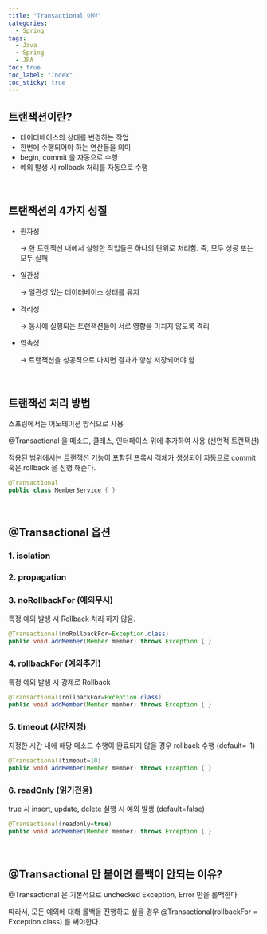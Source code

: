 ```yaml
---
title: "Transactional 이란"
categories:
  - Spring
tags:
  - Java
  - Spring
  - JPA
toc: true
toc_label: "Index"
toc_sticky: true
---
```


## 트랜잭션이란?

- 데이터베이스의 상태를 변경하는 작업
- 한번에 수행되어야 하는 연산들을 의미
- begin, commit 을 자동으로 수행
- 예외 발생 시  rollback 처리를 자동으로 수행

<br>

## 트랜잭션의 4가지 성질

- 원자성

    → 한 트랜잭션 내에서 실행한 작업들은 하나의 단위로 처리함. 즉, 모두 성공 또는 모두 실패

- 일관성

    → 일관성 있는 데이터베이스 상태를 유지

- 격리성

    → 동시에 실행되는 트랜잭션들이 서로 영향을 미치지 않도록 격리

- 영속성

    → 트랜잭션을 성공적으로 마치면 결과가 항상 저장되어야 함

<br>

## 트랜잭션 처리 방법

스프링에서는 어노테이션 방식으로 사용

@Transactional 을 메소드, 클래스, 인터페이스 위에 추가하여 사용 (선언적 트랜잭션)

적용된 범위에서는 트랜잭션 기능이 포함된 프록시 객체가 생성되어 자동으로 commit 혹은 rollback 을 진행 해준다.

```java
@Transactional
public class MemberService { }
```

<br>

## @Transactional 옵션

### 1. isolation

### 2. propagation

### 3. noRollbackFor (예외무시)

특정 예외 발생 시 Rollback 처리 하지 않음.

```java
@Transactional(noRollbackFor=Exception.class)
public void addMember(Member member) throws Exception { }
```

### 4. rollbackFor (예외추가)

특정 예외 발생 시 강제로 Rollback

```java
@Transactional(rollbackFor=Exception.class)
public void addMember(Member member) throws Exception { }
```

### 5. timeout (시간지정)

지정한 시간 내에 해당 메소드 수행이 완료되지 않을 경우 rollback 수행 (default=-1)

```java
@Transactional(timeout=10)
public void addMember(Member member) throws Exception { }
```

### 6. readOnly (읽기전용)

true 시 insert, update, delete 실행 시 예외 발생 (default=false)

```java
@Transactional(readonly=true)
public void addMember(Member member) throws Exception { }
```

<br>

## @Transactional 만 붙이면 롤백이 안되는 이유?

@Transactional 은 기본적으로 unchecked Exception, Error 만을 롤백한다

따라서, 모든 예외에 대해 롤백을 진행하고 싶을 경우 @Transactional(rollbackFor = Exception.class) 를 써야한다.
